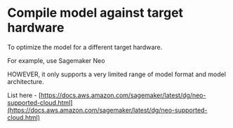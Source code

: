 # Compile model against target hardware

To optimize the model for a different target hardware.

For example, use Sagemaker Neo

HOWEVER, it only supports a very limited range of model format and model architecture.

List here - [https://docs.aws.amazon.com/sagemaker/latest/dg/neo-supported-cloud.html](https://docs.aws.amazon.com/sagemaker/latest/dg/neo-supported-cloud.html)